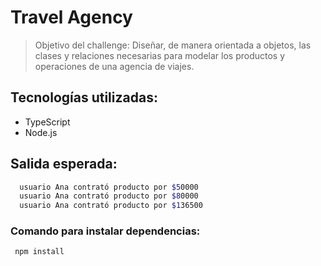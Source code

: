 # Travel Agency
> Objetivo del challenge: Diseñar, de manera orientada a objetos, las clases y relaciones necesarias para modelar los productos y operaciones de una agencia de viajes.

## Tecnologías utilizadas:
- TypeScript
- Node.js

## Salida esperada:
```bash
  usuario Ana contrató producto por $50000
  usuario Ana contrató producto por $80000
  usuario Ana contrató producto por $136500
```
### Comando para instalar dependencias:
```bash
 npm install
```
